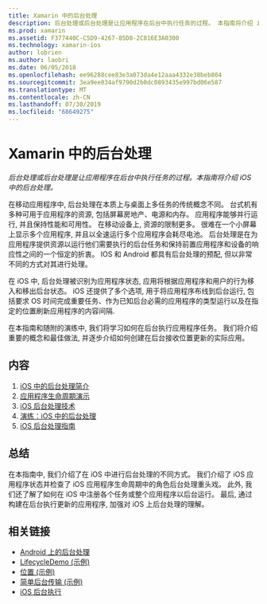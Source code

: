 ```yaml
---
title: Xamarin 中的后台处理
description: 后台处理或后台处理是让应用程序在后台中执行任务的过程。 本指南将介绍 iOS 中的后台处理。
ms.prod: xamarin
ms.assetid: F377440C-C5D9-4267-85D8-2C816E3A0300
ms.technology: xamarin-ios
author: lobrien
ms.author: laobri
ms.date: 06/05/2018
ms.openlocfilehash: ee96288cee83e3a073da4e12aaa4332e38beb804
ms.sourcegitcommit: 3ea9ee034af9790d2b0dc0893435e997bd06e587
ms.translationtype: MT
ms.contentlocale: zh-CN
ms.lasthandoff: 07/30/2019
ms.locfileid: "68649275"
---
```

# <a name="backgrounding-in-xamarinios"></a>Xamarin 中的后台处理

_后台处理或后台处理是让应用程序在后台中执行任务的过程。本指南将介绍 iOS 中的后台处理。_

在移动应用程序中, 后台处理在本质上与桌面上多任务的传统概念不同。 台式机有多种可用于应用程序的资源, 包括屏幕房地产、电源和内存。 应用程序能够并行运行, 并且保持性能和可用性。 在移动设备上, 资源的限制更多。 很难在一个小屏幕上显示多个应用程序, 并且以全速运行多个应用程序会耗尽电池。 后台处理是在为应用程序提供资源以运行他们需要执行的后台任务和保持前置应用程序和设备的响应性之间的一个恒定的折衷。 IOS 和 Android 都具有后台处理的预配, 但以非常不同的方式对其进行处理。

在 iOS 中, 后台处理被识别为应用程序状态, 应用将根据应用程序和用户的行为移入和移出后台状态。 iOS 还提供了多个选项, 用于将应用程序布线到后台运行, 包括要求 OS 时间完成重要任务、作为已知后台必需的应用程序的类型运行以及在指定的位置刷新应用程序的内容间隔.

在本指南和随附的演练中, 我们将学习如何在后台执行应用程序任务。 我们将介绍重要的概念和最佳做法, 并逐步介绍如何创建在后台接收位置更新的实际应用。

## <a name="contents"></a>内容

1.  [iOS 中的后台处理简介](~/ios/app-fundamentals/backgrounding/introduction-to-backgrounding-in-ios.md)
1.  [应用程序生命周期演示](~/ios/app-fundamentals/backgrounding/application-lifecycle-demo.md)
1.  [iOS 后台处理技术](~/ios/app-fundamentals/backgrounding/ios-backgrounding-techniques/index.md)
1.  [演练：iOS 中的后台处理](~/ios/app-fundamentals/backgrounding/ios-backgrounding-walkthroughs/index.md)
1.  [iOS 后台处理指南](~/ios/app-fundamentals/backgrounding/ios-backgrounding-guidance.md)

## <a name="summary"></a>总结

在本指南中, 我们介绍了在 iOS 中进行后台处理的不同方式。 我们介绍了 iOS 应用程序状态并检查了 iOS 应用程序生命周期中的角色后台处理重头戏。 此外, 我们还了解了如何在 iOS 中注册各个任务或整个应用程序以后台运行。 最后, 通过构建在后台执行更新的应用程序, 加强对 iOS 上后台处理的理解。



## <a name="related-links"></a>相关链接

- [Android 上的后台处理](~/android/app-fundamentals/services/index.md)
- [LifecycleDemo (示例)](https://docs.microsoft.com/samples/xamarin/ios-samples/lifecycledemo)
- [位置 (示例)](https://docs.microsoft.com/samples/xamarin/ios-samples/location)
- [简单后台传输 (示例)](https://docs.microsoft.com/samples/xamarin/ios-samples/simplebackgroundtransfer)
- [iOS 后台执行](https://developer.apple.com/library/ios/documentation/iPhone/Conceptual/iPhoneOSProgrammingGuide/BackgroundExecution/BackgroundExecution.html)
